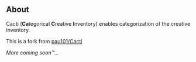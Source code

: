 ## About

Cacti (**Ca**tegorical **C**reative **I**nventory) enables categorization of the creative inventory.

This is a fork from [pau101/Cacti](https://github.com/pau101/Cacti)

*More coming soon™...*
